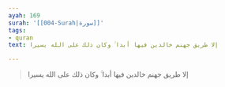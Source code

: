```yaml
---
ayah: 169
surah: '[[004-Surah|سورة]]'
tags:
- quran
text: إلا طريق جهنم خالدين فيها أبدا ۚ وكان ذلك على الله يسيرا

---
```

> إلا طريق جهنم خالدين فيها أبدا ۚ وكان ذلك على الله يسيرا
